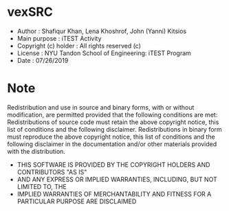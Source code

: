 # vexSRC
- Author : Shafiqur Khan, Lena Khoshrof, John (Yanni) Kitsios
- Main purpose : iTEST Activity
- Copyright (c) holder : All rights reserved (c)
- License : NYU Tandon School of Engineering: iTEST Program
- Date : 07/26/2019

# Note
Redistribution and use in source and binary forms, with or without modification, 
are permitted provided that the following conditions are met: 
Redistributions of source code must retain the above copyright notice, 
this list of conditions and the following disclaimer. 
Redistributions in binary form must reproduce the above copyright notice,
this list of conditions and the following disclaimer in the documentation and/or other materials provided with the distribution.

* THIS SOFTWARE IS PROVIDED BY THE COPYRIGHT HOLDERS AND CONTRIBUTORS "AS IS"
* AND ANY EXPRESS OR IMPLIED WARRANTIES, INCLUDING, BUT NOT LIMITED TO, THE
* IMPLIED WARRANTIES OF MERCHANTABILITY AND FITNESS FOR A PARTICULAR PURPOSE ARE DISCLAIMED
